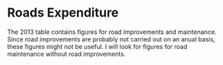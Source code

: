Roads Expenditure
================
The 2013 table contains figures for road improvements and maintenance.  Since road improvements are probably not carried out on an anual basis, these figures might not be useful.
I will look for figures for road maintenance without road improvements.

